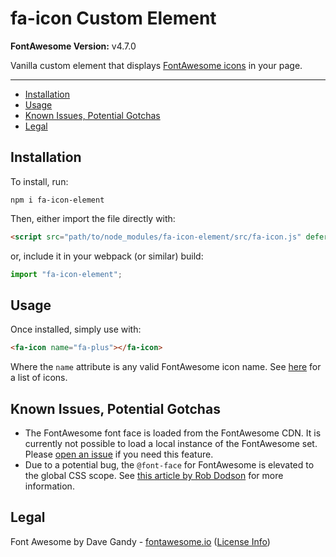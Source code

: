 # fa-icon Custom Element

**FontAwesome Version:** v4.7.0

Vanilla custom element that displays
[FontAwesome icons](http://fontawesome.io/icons/) in your page.

---

  - [Installation](#installation)
  - [Usage](#usage)
  - [Known Issues, Potential Gotchas](#known-issues-potential-gotchas)
  - [Legal](#legal)

## Installation

To install, run:

```
npm i fa-icon-element
```

Then, either import the file directly with:

```HTML
<script src="path/to/node_modules/fa-icon-element/src/fa-icon.js" defer></script>
```

or, include it in your webpack (or similar) build:

```Javascript
import "fa-icon-element";
```

## Usage

Once installed, simply use with:

```HTML
<fa-icon name="fa-plus"></fa-icon>
```

Where the `name` attribute is any valid FontAwesome icon name. See
[here](http://fontawesome.io/icons/) for a list of icons.

## Known Issues, Potential Gotchas

  - The FontAwesome font face is loaded from the FontAwesome CDN. It is currently not possible to load a local instance of the FontAwesome set. Please [open an issue](https://github.com/aeolingamenfel/fa-icon/issues) if you need this feature.
  - Due to a potential bug, the `@font-face` for FontAwesome is elevated to the global CSS scope. See [this article by Rob Dodson](http://robdodson.me/at-font-face-doesnt-work-in-shadow-dom/) for more information.

## Legal

Font Awesome by Dave Gandy - [fontawesome.io](http://fontawesome.io)
([License Info](http://fontawesome.io/license/))


